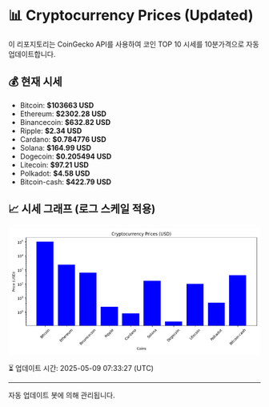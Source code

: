 
# 📊 Cryptocurrency Prices (Updated)

이 리포지토리는 CoinGecko API를 사용하여 코인 TOP 10 시세를 10분가격으로 자동 업데이트합니다.

## 💰 현재 시세
- Bitcoin: **$103663 USD**
- Ethereum: **$2302.28 USD**
- Binancecoin: **$632.82 USD**
- Ripple: **$2.34 USD**
- Cardano: **$0.784776 USD**
- Solana: **$164.99 USD**
- Dogecoin: **$0.205494 USD**
- Litecoin: **$97.21 USD**
- Polkadot: **$4.58 USD**
- Bitcoin-cash: **$422.79 USD**

## 📈 시세 그래프 (로그 스케일 적용)
![Crypto Prices](crypto_prices.png)

⏳ 업데이트 시간: 2025-05-09 07:33:27 (UTC)

---
자동 업데이트 봇에 의해 관리됩니다.
